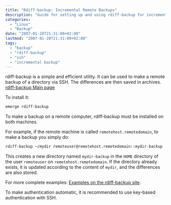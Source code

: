 ```yaml
---
title: "Rdiff-backup: Incremental Remote Backups"
description: "Guide for setting up and using rdiff-backup for incremental remote backups over SSH."
categories:
  - "Linux"
  - "Backup"
date: "2007-01-28T21:31:00+02:00"
lastmod: "2007-01-28T21:31:00+02:00"
tags:
  - "backup"
  - "rdiff-backup"
  - "ssh"
  - "incremental backup"
---
```


rdiff-backup is a simple and efficient utility. It can be used to make a remote backup of a directory via SSH. The differences are then saved in archives. [rdiff-backup Main page](https://www.nongnu.org/rdiff-backup/)

To install it:

```bash
emerge rdiff-backup
```

To make a backup on a remote computer, rdiff-backup must be installed on both machines.

For example, if the remote machine is called `remotehost.remotedomain`, to make a backup you simply do:

```bash
rdiff-backup ~/mydir remoteuser@remotehost.remotedomain::mydir-backup
```

This creates a new directory named `mydir-backup` in the `HOME` directory of the user `remoteuser` on `remotehost.remotedomain`. If the directory already exists, it is updated according to the content of `mydir`, and the differences are also stored.

For more complete examples: [Examples on the rdiff-backup site](https://www.nongnu.org/rdiff-backup/examples.html).

To make authentication automatic, it is recommended to use key-based authentication with SSH.
